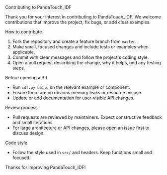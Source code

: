 Contributing to PandaTouch_IDF

Thank you for your interest in contributing to PandaTouch_IDF. We welcome contributions that improve the project, fix bugs, or add clear examples.

How to contribute

1. Fork the repository and create a feature branch from `master`.
2. Make small, focused changes and include tests or examples when applicable.
3. Commit with clear messages and follow the project's coding style.
4. Open a pull request describing the change, why it helps, and any testing steps.

Before opening a PR

- Run `idf.py build` on the relevant example or component.
- Ensure there are no obvious memory leaks or resource misuse.
- Update or add documentation for user-visible API changes.

Review process

- Pull requests are reviewed by maintainers. Expect constructive feedback and small iterations.
- For large architecture or API changes, please open an issue first to discuss design.

Code style

- Follow the style used in `src/` and headers. Keep functions small and focused.

Thanks for improving PandaTouch_IDF!
